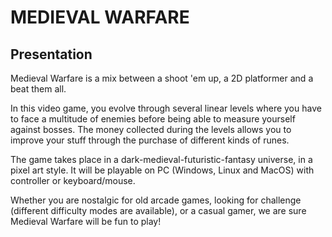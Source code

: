 # MEDIEVAL WARFARE

## Presentation

Medieval Warfare is a mix between a shoot 'em up, a 2D platformer and a beat them all.

In this video game, you evolve through several linear levels where you have to face a multitude of enemies before being able to measure yourself against bosses.
The money collected during the levels allows you to improve your stuff through the purchase of different kinds of runes.

The game takes place in a dark-medieval-futuristic-fantasy universe, in a pixel art style. It will be playable on PC (Windows, Linux and MacOS) with controller or keyboard/mouse.

Whether you are nostalgic for old arcade games, looking for challenge (different difficulty modes are available), or a casual gamer, we are sure Medieval Warfare will be fun to play!